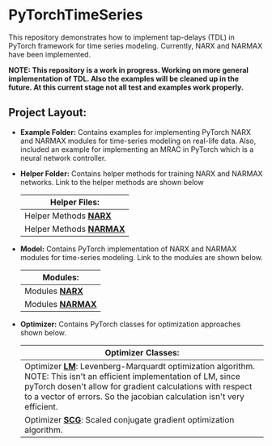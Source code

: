 # PyTorchTimeSeries

This repository demonstrates how to implement tap-delays (TDL) in PyTorch framework for time series modeling. Currently, NARX and NARMAX have been implemented.

**NOTE: This repository is a work in progress. Working on more general implementation of TDL. Also the examples will be cleaned up in the future. At this current stage not all test and examples work properly.**

## Project Layout:
* **Example Folder:**
Contains examples for implementing PyTorch NARX and NARMAX modules for time-series modeling on real-life data. Also, included an example for implementing an MRAC in PyTorch which is a neural network controller.

* **Helper Folder:**
Contains helper methods for training NARX and NARMAX networks. Link to the helper methods are shown below

    | Helper Files: | 
    | ------------- |
    | Helper Methods [**NARX**](https://github.com/joekelley120/PyTorchTimeSeries/blob/master/Helper/InputOutput/narx_helper_methods.py) |
    | Helper Methods [**NARMAX**](https://github.com/joekelley120/PyTorchTimeSeries/blob/master/Helper/InputOutput/narmax_helper_methods.py) |

* **Model:**
Contains PyTorch implementation of NARX and NARMAX modules for time-series modeling. Link to the modules are shown below.

    | Modules: |
    | ------------ |
    | Modules [**NARX**](https://github.com/joekelley120/PyTorchTimeSeries/blob/master/Model/InputOutput/narx_model.py) |
    | Modules [**NARMAX**](https://github.com/joekelley120/PyTorchTimeSeries/blob/master/Model/InputOutput/narmax_model.py) |

* **Optimizer:**
Contains PyTorch classes for optimization approaches shown below.

    | Optimizer Classes: |
    | ------------ |
    | Optimizer [**LM**](https://github.com/joekelley120/PyTorchTimeSeries/blob/master/Optimizer/lm.py): Levenberg-Marquardt optimization algorithm. NOTE: This isn't an efficient implementation of LM, since pyTorch dosen't allow for gradient calculations with respect to a vector of errors. So the jacobian calculation isn't very efficient. |
    | Optimizer [**SCG**](https://github.com/joekelley120/PyTorchTimeSeries/blob/master/Optimizer/scg.py): Scaled conjugate gradient optimization algorithm. |
